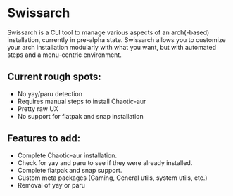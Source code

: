 # Swissarch

Swissarch is a CLI tool to manage various aspects of an arch(-based) installation, currently in pre-alpha state. Swissarch allows you to customize your arch installation modularly with what you want, but with automated steps and a menu-centric environment.

## Current rough spots:
- No yay/paru detection
- Requires manual steps to install Chaotic-aur
- Pretty raw UX
- No support for flatpak and snap installation

## Features to add:

- Complete Chaotic-aur installation.
- Check for yay and paru to see if they were already installed.
- Complete flatpak and snap support.
- Custom meta packages (Gaming, General utils, system utils, etc.)
- Removal of yay or paru
